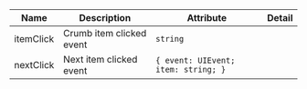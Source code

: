 <!--
SPDX-FileCopyrightText: 2022 Siemens AG

SPDX-License-Identifier: MIT
-->

| Name       | Description                   | Attribute        | Detail |
|------------|-------------------------------|------------------|--------|
|itemClick| Crumb item clicked event | `string`
|nextClick| Next item clicked event | `{ event: UIEvent; item: string; }`
